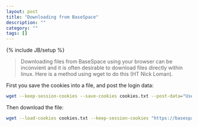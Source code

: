 ```yaml
---
layout: post
title: "Downloading from BaseSpace"
description: ""
category: ""
tags: []
---
```

{% include JB/setup %}

> Downloading files from BaseSpace using your browser can be inconvient and it is often desirable to download files directly within linux.  Here is a method using wget to do this (HT Nick Loman).

First you save the cookies into a file, and post the login data:

``` bash
wget --keep-session-cookies --save-cookies cookies.txt --post-data="Username=XXXXX@bham.ac.uk&Password=XXXXX" "https://icom.illumina.com/login?service=basespace"
```

Then download the file:

``` bash
wget --load-cookies cookies.txt --keep-session-cookies "https://basespace.illumina.com/sample/2829878/files/tree/Ecoli_S1_L001_R1_001.fastq.gz?id=163164391"
```
